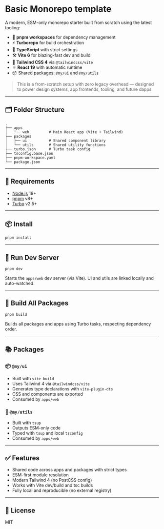 # Basic Monorepo template

A modern, ESM-only monorepo starter built from scratch using the latest tooling:

- 🧱 **pnpm workspaces** for dependency management  
- ⚡ **Turborepo** for build orchestration  
- 🧪 **TypeScript** with strict settings  
- 🛠️ **Vite 6** for blazing-fast dev and build  
- 🌈 **Tailwind CSS 4** via `@tailwindcss/vite`  
- ⚛️ **React 19** with automatic runtime  
- 📦 Shared packages: `@my/ui` and `@my/utils`

> This is a from-scratch setup with zero legacy overhead — designed to power design systems, app frontends, tooling, and future dapps.

---

## 🗂 Folder Structure

```
.
├── apps
│   └── web         # Main React app (Vite + Tailwind)
├── packages
│   ├── ui          # Shared component library
│   └── utils       # Shared utility functions
├── turbo.json      # Turbo task config
├── tsconfig.base.json
├── pnpm-workspace.yaml
└── package.json
```

---

## 🧰 Requirements

- [Node.js](https://nodejs.org/) 18+
- [pnpm](https://pnpm.io) v8+
- [Turbo](https://turbo.build/) v2.5+

---

## 📦 Install

```bash
pnpm install
```

---

## 🧪 Run Dev Server

```bash
pnpm dev
```

Starts the `apps/web` dev server (via Vite). UI and utils are linked locally and auto-watched.

---

## 🔨 Build All Packages

```bash
pnpm build
```

Builds all packages and apps using Turbo tasks, respecting dependency order.

---

## 📚 Packages

### 📦 `@my/ui`

- Built with `vite build`
- Uses Tailwind 4 via `@tailwindcss/vite`
- Generates type declarations with `vite-plugin-dts`
- CSS and components are exported
- Consumed by `apps/web`

### 🧰 `@my/utils`

- Built with `tsup`
- Outputs ESM-only code
- Typed with `tsup` and local `tsconfig`
- Consumed by `apps/web`

---

## ✅ Features

- Shared code across apps and packages with strict types
- ESM-first module resolution
- Modern Tailwind 4 (no PostCSS config)
- Works with Vite dev/build and tsc builds
- Fully local and reproducible (no external registry)

---

## 🔗 License

MIT
